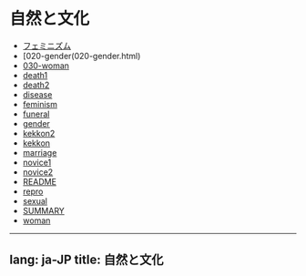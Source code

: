 <!-- -*- coding: utf-8 -*- -->


# 自然と文化

- [フェミニズム](010-feminism.html)
- [020-gender(020-gender.html)
- [030-woman](030-woman.html)
- [death1](death1.html)
- [death2](death2.html)
- [disease](disease.html)
- [feminism](feminism.html)
- [funeral](funeral.html)
- [gender](gender.html)
- [kekkon2](kekkon2.html)
- [kekkon](kekkon.html)
- [marriage](marriage.html)
- [novice1](novice1.html)
- [novice2](novice2.html)
- [README](README.html)
- [repro](repro.html)
- [sexual](sexual.html)
- [SUMMARY](SUMMARY.html)
- [woman](woman.html)

---
lang: ja-JP
title: 自然と文化
---
